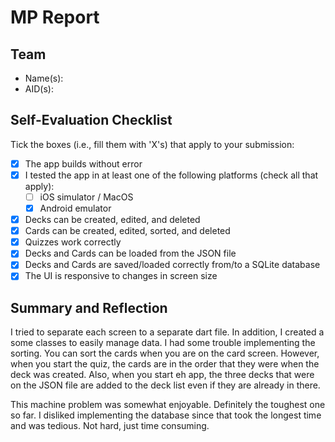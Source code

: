 # MP Report

## Team

- Name(s): 
- AID(s): 

## Self-Evaluation Checklist

Tick the boxes (i.e., fill them with 'X's) that apply to your submission:

- [X] The app builds without error
- [X] I tested the app in at least one of the following platforms (check all that apply):
  - [ ] iOS simulator / MacOS
  - [X] Android emulator
- [X] Decks can be created, edited, and deleted
- [X] Cards can be created, edited, sorted, and deleted
- [X] Quizzes work correctly
- [X] Decks and Cards can be loaded from the JSON file
- [X] Decks and Cards are saved/loaded correctly from/to a SQLite database
- [X] The UI is responsive to changes in screen size

## Summary and Reflection

I tried to separate each screen to a separate dart file. In addition, I created a some classes to easily manage data. I had some trouble implementing the sorting. You can sort the cards when you are on the card screen. However, when you start the quiz, the cards are in the order that they were when the deck was created. Also, when you start eh app, the three decks that were on the JSON file are added to the deck list even if they are already in there. 

This machine problem was somewhat enjoyable. Definitely the toughest one so far. I disliked implementing the database since that took the longest time and was tedious. Not hard, just time consuming. 
